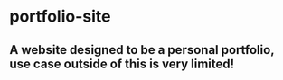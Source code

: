# portfolio-site
## A website designed to be a personal portfolio, use case outside of this is very limited!
